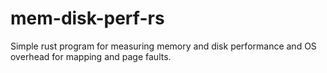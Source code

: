 # mem-disk-perf-rs
Simple rust program for measuring memory and disk performance and OS overhead for mapping and page faults.

